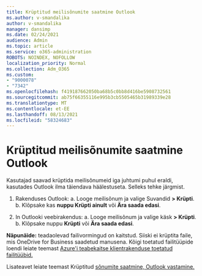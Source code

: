 ```yaml
---
title: Krüptitud meilisõnumite saatmine Outlook
ms.author: v-smandalika
author: v-smandalika
manager: dansimp
ms.date: 02/24/2021
audience: Admin
ms.topic: article
ms.service: o365-administration
ROBOTS: NOINDEX, NOFOLLOW
localization_priority: Normal
ms.collection: Adm_O365
ms.custom:
- "9000078"
- "7342"
ms.openlocfilehash: f419187662050ba68b5c0bb8d416be5908732561
ms.sourcegitcommit: ab75f66355116e995b3cb5505465b31989339e28
ms.translationtype: MT
ms.contentlocale: et-EE
ms.lasthandoff: 08/13/2021
ms.locfileid: "58324683"
---
```

# <a name="send-encrypted-email-using-outlook"></a>Krüptitud meilisõnumite saatmine Outlook

Kasutajad saavad krüptida meilisõnumeid iga juhtumi puhul eraldi, kasutades Outlook ilma täiendava häälestuseta. Selleks tehke järgmist.

1. Rakenduses Outlook: a. Looge meilisõnum ja valige Suvandid **> Krüpti**. 
    b. Klõpsake kas **nuppu Krüpti ainult** või **Ära saada edasi**.

2. In Outlooki veebirakendus: a. Looge meilisõnum ja valige käsk **> Krüpti**.
    b. Klõpsake nuppu **Krüpti** või **Ära saada edasi**.

**Näpunäide:** teadaolevad failivormingud on kaitstud. Siiski ei krüptita faile, mis OneDrive for Business saadetud manusena. Kõigi toetatud failitüüpide loendi leiate teemast [Azure'i teabekaitse klientrakenduse toetatud failitüübid.](https://docs.microsoft.com/azure/information-protection/rms-client/client-admin-guide-file-types)

Lisateavet leiate teemast Krüptitud [sõnumite saatmine, Outlook vastamine.](https://support.microsoft.com/topic/send-view-and-reply-to-encrypted-messages-in-outlook-for-pc-eaa43495-9bbb-4fca-922a-df90dee51980)




